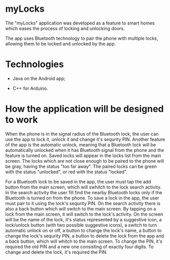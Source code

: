 # myLocks

The "myLocks" application was developed as a feature to smart homes which eases the process of locking and unlocking doors.

The app uses Bluetooth technology to pair the phone with multiple locks, allowing them to be locked and unlocked by the app. 

# Technologies

- Java on the Android app;

- C++ for Arduino.

# How the application will be designed to work

When the phone is in the signal radius of the Bluetooth lock, the user can use the app to lock it, unlock it and change it's sequrity PIN. Another feature of the app is the automatic unlock, meaning that a Bluetooth lock will be automatically unlocked when it has Bluetooth signal from the phone and the feature is turned on. Saved locks will appear in the locks list from the main screen. The locks which are not close enough to be paired to the phone will be gray, having the status "too far away". The paired locks can be green with the status "unlocked", or red with the status "locked".

For a Bluetooth lock to be saved in the app, the user must tap the add button from the main screen, which will swhitch to the lock search activity. In the search activity the user fill find the nearby Bluetooth locks only if the Bluetooth is turned on from the phone. To save a lock in the app, the user must pair to it using the lock's sequrity PIN. On the search activity there is also a back button which will switch to the main screen. By tapping on a lock from the main screen, it will switch to the lock's activity. On the screen will be the name of the lock, it's status represented by a suggestive icon, a lock/unlock button (with two possible suggestive icons), a switch to turn automatic unlock on or off, a button to change the lock's name, a button to change the lock's sequrity PIN, a button to delete the lock from the app and a back button, which will whitch to the main screen. To change the PIN, it's required the old PIN and a new one consisting of exactly four digits. To change and delete the lock, it's required the PIN.

